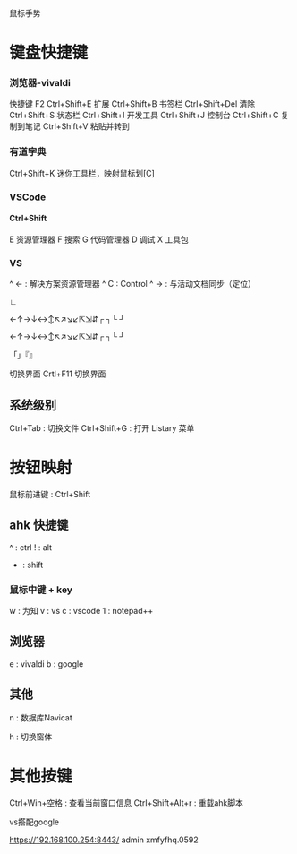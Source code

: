鼠标手势

# 键盘快捷键

### 浏览器-vivaldi
快捷键 F2
Ctrl+Shift+E 扩展
Ctrl+Shift+B 书签栏
Ctrl+Shift+Del 清除
Ctrl+Shift+S 状态栏
Ctrl+Shift+I 开发工具
Ctrl+Shift+J 控制台
Ctrl+Shift+C 复制到笔记
Ctrl+Shift+V 粘贴并转到

### 有道字典
Ctrl+Shift+K 迷你工具栏，映射鼠标划[C]


### VSCode
#### Ctrl+Shift 
E 资源管理器
F 搜索
G 代码管理器
D 调试
X 工具包

### VS
^ ← : 解决方案资源管理器
^ C : Control
^ → : 与活动文档同步（定位）



∟


←↑→↓↔↕↖↗↘↙⇱⇲⇵┌ ┐└ ┘


←↑→↓↔↕↖↗↘↙⇱⇲⇵┌ ┐└ ┘

「」『』

切换界面 Crtl+F11 切换界面

## 系统级别
Ctrl+Tab : 切换文件
Ctrl+Shift+G : 打开 Listary 菜单

# 按钮映射 
鼠标前进键 : Ctrl+Shift


## ahk 快捷键
^ : ctrl
! : alt
+ : shift

### 鼠标中键 + key
w : 为知
v : vs
c : vscode
1 : notepad++

## 浏览器
e : vivaldi
b : google

## 其他
n : 数据库Navicat 

h : 切换窗体

# 其他按键
Ctrl+Win+空格 : 查看当前窗口信息
Ctrl+Shift+Alt+r : 重载ahk脚本




vs搭配google



https://192.168.100.254:8443/
admin
xmfyfhq.0592
